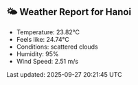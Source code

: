 <!-- WEATHER-START -->
## 🌤 Weather Report for Hanoi

- Temperature: 23.82°C
- Feels like: 24.74°C
- Conditions: scattered clouds
- Humidity: 95%
- Wind Speed: 2.51 m/s

Last updated: 2025-09-27 20:21:45 UTC
<!-- WEATHER-END -->
